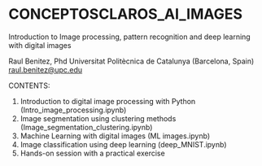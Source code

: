 # CONCEPTOSCLAROS_AI_IMAGES
Introduction to Image processing, pattern recognition and deep learning with digital images

Raul Benitez, Phd 
Universitat Politècnica de Catalunya (Barcelona, Spain)
raul.benitez@upc.edu

CONTENTS: 

1. Introduction to digital image processing with Python (Intro_image_processing.ipynb)
2. Image segmentation using clustering methods (Image_segmentation_clustering.ipynb)
3. Machine Learning with digital images (ML images.ipynb)
4. Image classification using deep learning (deep_MNIST.ipynb)
5. Hands-on session with a practical exercise


